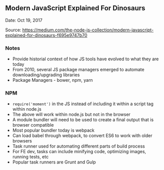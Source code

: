 
## Modern JavaScript Explained For Dinosaurs

Date: Oct 19, 2017

Source: https://medium.com/the-node-js-collection/modern-javascript-explained-for-dinosaurs-f695e9747b70

### Notes

* Provide historial context of how JS tools have evolved to what they are today
* From 2010, several JS package managers emerged to automate downloading/upgrading libraries
* Package Managers - bower, npm, yarn

### NPM

* `require('moment')` in the JS instead of including it within a script tag within node.js
* The above will work within node.js but not in the browser
* A module bundler will need to be used to create a final output that is browser compatible
* Most popular bundler today is webpack
* Can load babel through webpack, to convert ES6 to work with older browsers
* Task runner used for automating different parts of build process
* For FE dev, tasks can include minifying code, optimizing images, running tests, etc
* Popular task runners are Grunt and Gulp
